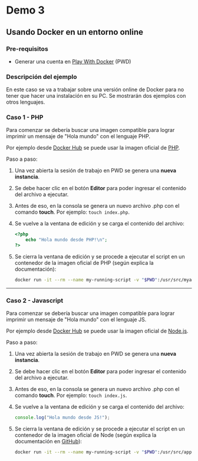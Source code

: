 # Demo 3

## Usando Docker en un entorno online

### Pre-requisitos

* Generar una cuenta en [Play With Docker](https://labs.play-with-docker.com/) (PWD)

### Descripción del ejemplo

En este caso se va a trabajar sobre una versión online de Docker para no tener que hacer una instalación en su PC.
Se mostrarán dos ejemplos con otros lenguajes.

### Caso 1 - PHP

Para comenzar se debería buscar una imagen compatible para lograr imprimir un mensaje de "Hola mundo" con el lenguaje PHP.

Por ejemplo desde [Docker Hub](https://hub.docker.com/search?q=&type=image) se puede usar la imagen oficial de [PHP](https://hub.docker.com/_/php).

Paso a paso:

1. Una vez abierta la sesión de trabajo en PWD se genera una **nueva instancia**.
2. Se debe hacer clic en el botón **Editor** para poder ingresar el contenido del archivo a ejecutar.
3. Antes de eso, en la consola se genera un nuevo archivo .php con el comando **touch**. Por ejemplo: `touch index.php`.
4. Se vuelve a la ventana de edición y se carga el contenido del archivo:

    ~~~ php
    <?php
        echo "Hola mundo desde PHP!\n";
    ?>
    ~~~

5. Se cierra la ventana de edición y se procede a ejecutar el script en un contenedor de la imagen oficial de PHP (según explica la documentación):

    ~~~ bash
    docker run -it --rm --name my-running-script -v "$PWD":/usr/src/myapp -w /usr/src/myapp php:7.4-cli php index.php
    ~~~

---

### Caso 2 - Javascript

Para comenzar se debería buscar una imagen compatible para lograr imprimir un mensaje de "Hola mundo" con el lenguaje JS.

Por ejemplo desde [Docker Hub](https://hub.docker.com/search?q=&type=image) se puede usar la imagen oficial de [Node.js](https://hub.docker.com/_/node).

Paso a paso:

1. Una vez abierta la sesión de trabajo en PWD se genera una **nueva instancia**.
2. Se debe hacer clic en el botón **Editor** para poder ingresar el contenido del archivo a ejecutar.
3. Antes de eso, en la consola se genera un nuevo archivo .php con el comando **touch**. Por ejemplo: `touch index.js`.
4. Se vuelve a la ventana de edición y se carga el contenido del archivo:

    ~~~ javascript
    console.log("Hola mundo desde JS!");
    ~~~

5. Se cierra la ventana de edición y se procede a ejecutar el script en un contenedor de la imagen oficial de Node (según explica la documentación en [GitHub](https://github.com/nodejs/docker-node/blob/master/README.md#how-to-use-this-image)):

    ~~~ bash
    docker run -it --rm --name my-running-script -v "$PWD":/usr/src/app -w /usr/src/app node:apline node index.js
    ~~~
